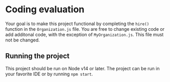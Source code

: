 # Coding evaluation
Your goal is to make this project functional by completing the `hire()` function in the `Organization.js` file. You are free to change existing code or add additonal code, with the exception of `MyOrganization.js`. This file must not be changed.

## Running the project
This project should be run on Node v14 or later. The project can be run in your favorite IDE or by running `npm start`.